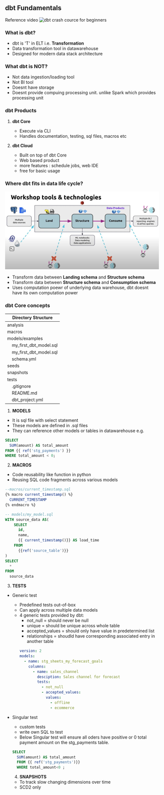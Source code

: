 ## dbt Fundamentals

Reference video 
![dbt crash cource for beginners](https://www.youtube.com/watch?v=C6BNAfaeqXY&t=3255s)

### What is dbt?
- dbt is 'T' in ELT i.e. **Transformation**
- Data transformation tool in datawarehouse
- Designed for modern data stack architecture

### What dbt is NOT?
- Not data ingestion/loading tool
- Not BI tool
- Doesnt have storage
- Doesnt provide compuing processing  unit. unlike Spark which provides processing unit

### dbt Products
1. **dbt Core**
    - Execute via CLI
    - Handles documentation, testing, sql files, macros etc
    
2. **dbt Cloud**
    - Built on top of dbt Core
    - Web based product
    - more features : schedule jobs, web IDE
    - free for basic usage

### Where **dbt** fits in data life cycle?
![data-life-cycle](https://github.com/priyanka2212/ultralearning/blob/main/dbt/images/data-life-cycle-2.JPG)

  - Transform data between **Landing schema** and **Structure schema**
  - Transform data between **Structure schema** and **Consumption schema**
  - Uses computation poewr of underlying data warehouse, dbt doesnt have its own computation power

### dbt Core concepts

| Directory Structure           |
|-------------------------------|
| analysis                      |
| macros                        |
| models/examples               |
| &nbsp;&nbsp;&nbsp;&nbsp;my_first_dbt_model.sql  |
| &nbsp;&nbsp;&nbsp;&nbsp;my_first_dbt_model.sql  |
| &nbsp;&nbsp;&nbsp;&nbsp;schema.yml              |
| seeds                         |
| snapshots                     |
| tests                         |
| &nbsp;&nbsp;&nbsp;&nbsp;.gitignore               |
| &nbsp;&nbsp;&nbsp;&nbsp;README.md                |
| &nbsp;&nbsp;&nbsp;&nbsp;dbt_project.yml          |


1. **MODELS**
- It is sql file with select statement
- These models are defined in .sql files
- They can reference other models or tables in datawarehouse e.g.
```sql
SELECT 
  SUM(amount) AS total_amount
FROM {{ ref('stg_payments') }}
WHERE total_amount < 0;
```

2. **MACROS**
- Code reusability like function in python
- Reusing SQL code fragments across various models
```sql
--macros/current_timestamp.sql
{% macro current_timestamp() %}
  CURRENT_TIMESTAMP
{% endmacro %}
```

```sql
-- models/my_model.sql
WITH source_data AS(
    SELECT
      id,
      name,
      {{ current_timestamp()}} AS load_time
    FROM
      {{ref('source_table')}}
)
SELECT
  *
FROM
  source_data
```

3. **TESTS**
- Generic test 
  - Predefined tests out-of-box
  - Can apply across multiple data models
  - 4 generic tests provided by dbt:
    - not_null = should never be null
    - unique = should be unique across whole table 
    - accepted_values = should only have value in predetermined list
    - relationships = shoudld have corresponding associated entry in another table
    ```yaml
    version: 2
    models:
      - name: stg_sheets_my_forecast_goals
        columns:
          - name: sales_channel
            desciption: Sales channel for forecast
            tests:
              - not_null
              - accepted_values:
                values:
                  - offline
                  - ecommerce        
    ```


- Singular test
  - custom tests
  - write own SQL to test
  - Below Singular test will ensure all oders have positive or 0 total payment amount on the stg_payments table.

  ```sql
  SELECT
    SUM(amount) AS total_amount
    FROM {{ ref('stg_payments')}}
    WHERE total_amount<0 ;
    ```

  4. **SNAPSHOTS**
    - To track slow changing dimensions over time  
    - SCD2 only